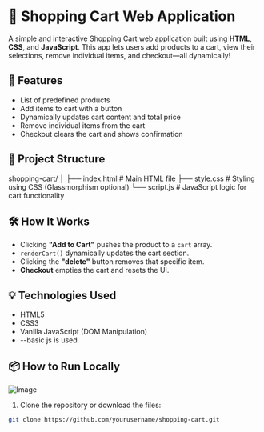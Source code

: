 # 🛒 Shopping Cart Web Application

A simple and interactive Shopping Cart web application built using **HTML**, **CSS**, and **JavaScript**. This app lets users add products to a cart, view their selections, remove individual items, and checkout—all dynamically!

## 🚀 Features

- List of predefined products
- Add items to cart with a button
- Dynamically updates cart content and total price
- Remove individual items from the cart
- Checkout clears the cart and shows confirmation

## 📁 Project Structure

shopping-cart/
│
├── index.html # Main HTML file
├── style.css # Styling using CSS (Glassmorphism optional)
└── script.js # JavaScript logic for cart functionality

## 🛠️ How It Works

- Clicking **"Add to Cart"** pushes the product to a `cart` array.
- `renderCart()` dynamically updates the cart section.
- Clicking the **"delete"** button removes that specific item.
- **Checkout** empties the cart and resets the UI.

## 💡 Technologies Used

- HTML5
- CSS3
- Vanilla JavaScript (DOM Manipulation)
- --basic js is used

## 📦 How to Run Locally
![Image](https://github.com/user-attachments/assets/6ceb9d7d-b059-4891-a1ff-62db73806d45)

1. Clone the repository or download the files:

```bash
git clone https://github.com/yourusername/shopping-cart.git


